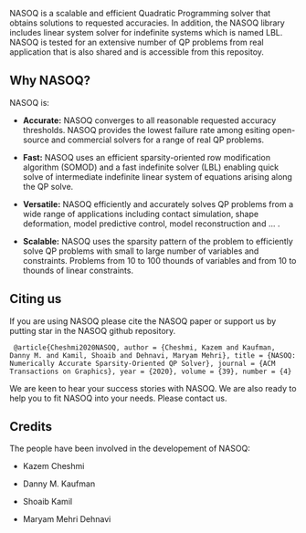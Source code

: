 
NASOQ is a scalable and efficient Quadratic Programming solver that obtains solutions to requested accuracies. In addition, the NASOQ library includes linear system solver for indefinite systems which is named LBL.
NASOQ is tested for an extensive number of QP problems from real application that is also shared and is accessible from this repositoy.  

## Why NASOQ?
NASOQ is:

* **Accurate:** NASOQ converges to all reasonable requested accuracy thresholds. NASOQ provides the lowest failure rate among esiting open-source and commercial solvers for a range of real QP problems. 

* **Fast:** NASOQ uses an efficient sparsity-oriented row modification algorithm (SOMOD) and a fast indefinite solver (LBL) enabling quick solve of intermediate indefinite linear system of equations arising along the QP solve.

* **Versatile:** NASOQ efficiently and accurately solves QP problems from a wide range of applications including contact simulation, shape deformation, model predictive control, model reconstruction and ... . 

* **Scalable:** NASOQ uses the sparsity pattern of the problem to efficiently solve QP problems with small to large number of variables and constraints. Problems from 10 to 100 thounds of variables and from 10 to thounds of linear constraints.

## Citing us
If you are using NASOQ please cite the NASOQ paper or support us by putting star in the NASOQ github repository.

```
 @article{Cheshmi2020NASOQ, author = {Cheshmi, Kazem and Kaufman, Danny M. and Kamil, Shoaib and Dehnavi, Maryam Mehri}, title = {NASOQ: Numerically Accurate Sparsity-Oriented QP Solver}, journal = {ACM Transactions on Graphics}, year = {2020}, volume = {39}, number = {4} 
 ```

We are keen to hear your success stories with NASOQ. We are also ready to help you to fit NASOQ into your needs. Please contact us.

## Credits
The people have been involved in the developement of NASOQ:

* Kazem Cheshmi

* Danny M. Kaufman

* Shoaib Kamil

* Maryam Mehri Dehnavi

